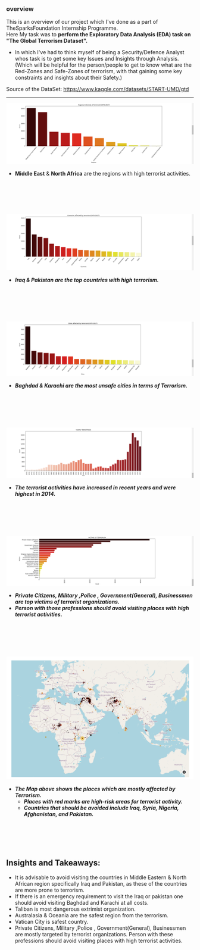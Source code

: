 
<h3>overview</h3>


This is an overview of our project which I've done as a part of TheSparksFoundation Internship Programme.                                                           
Here My task was to **perform the Exploratory Data Analysis (EDA) task on "The Global Terrorism Dataset".**
- In which I've had to think myself of being a Security/Defence Analyst whos task is to get some key Issues and Insights through Analysis.
(Which will be helpful for the person/people to get to know what are the Red-Zones and Safe-Zones of terrorism, with that gaining some key constraints and insights about their Safety.)

Source of the DataSet: https://www.kaggle.com/datasets/START-UMD/gtd
<hr> 


![Region](https://github.com/Inferno-scorp/DataAnalytics-and-DataScience-Projects/blob/main/GlobalTerrorismDataset/img/Region.png)
- **Middle East** & **North Africa** are the regions with high terrorist activities.


<h5>&nbsp;<h5>
<h5>&nbsp;<h5>
  
  

![Country](https://github.com/Inferno-scorp/DataAnalytics-and-DataScience-Projects/blob/main/GlobalTerrorismDataset/img/Countries.png)
- **Iraq** & **Pakistan** are the top countries with high terrorism.
  
  
<h5>&nbsp;<h5>
<h5>&nbsp;<h5>
  
  
  
  
![City](https://github.com/Inferno-scorp/DataAnalytics-and-DataScience-Projects/blob/main/GlobalTerrorismDataset/img/Cities.png)
- **Baghdad** & **Karachi** are the most unsafe cities in terms of Terrorism.
  
  
<h5>&nbsp;<h5>
<h5>&nbsp;<h5>
  
  
  
                     
![Year](https://github.com/Inferno-scorp/DataAnalytics-and-DataScience-Projects/blob/main/GlobalTerrorismDataset/img/Year.png)
- **The terrorist activities have increased in recent years** and were **highest in 2014.**
  
  
<h5>&nbsp;<h5>
<h5>&nbsp;<h5>
  
  
![Victims](https://github.com/Inferno-scorp/DataAnalytics-and-DataScience-Projects/blob/main/GlobalTerrorismDataset/img/Victims.png)
- **Private Citizens, Military ,Police , Government(General), Businessmen** are **top victims**  of terrorist organizations.
- Person with those professions should **avoid visiting places with high terrorist activities**.
  
<h5>&nbsp;<h5>
<h5>&nbsp;<h5>
  
  
  
  
![Map2](https://github.com/Inferno-scorp/DataAnalytics-and-DataScience-Projects/blob/main/GlobalTerrorismDataset/img/Map2.png)
- The Map above shows the **places which are mostly affected by Terrorism.**
    - Places with red marks are high-risk areas for terrorist activity. 
    - Countries that should be avoided include **Iraq, Syria, Nigeria, Afghanistan, and Pakistan.**

<h4></h4>
  
  
<h5>&nbsp;<h5>
<h5>&nbsp;<h5>
  
<h2>Insights and Takeaways:</h2>
                                                                            
 - It is advisable to avoid visiting the countries in Middle Eastern & North African region specifically Iraq and Pakistan, as these of the countries are more prone to terrorism.
 - If there is an emergency requirement to visit the Iraq or pakistan one should avoid visiting Baghdad and Karachi at all costs.
 - Taliban is most dangerous extrimist organization.
 - Australasia & Oceania are the safest region from the terrorism.
 - Vatican City is safest country.
 - Private Citizens, Military ,Police , Government(General), Businessmen are mostly targeted by     terrorist organizations. Person with these professions should avoid visiting places with high   terrorist activities.
